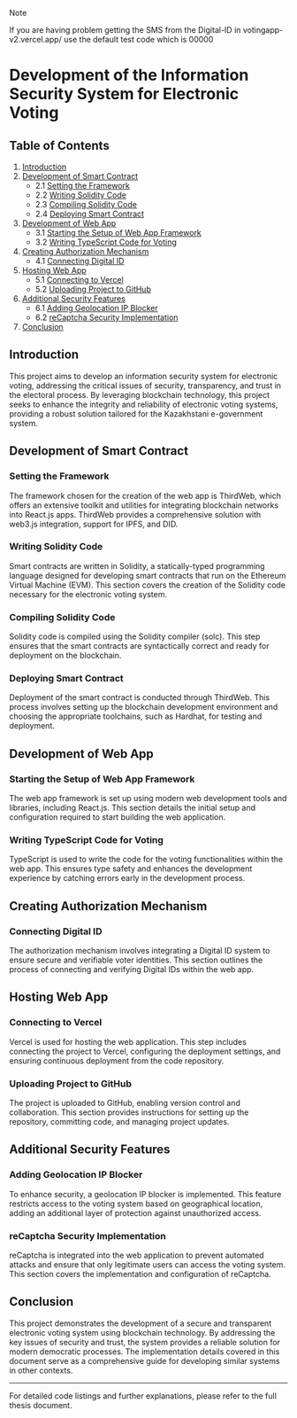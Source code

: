 > [!NOTE]
> If you are having problem getting the SMS from the Digital-ID in votingapp-v2.vercel.app/ use the default test code which is 00000
# Development of the Information Security System for Electronic Voting

## Table of Contents
1. [Introduction](#introduction)
2. [Development of Smart Contract](#development-of-smart-contract)
   - 2.1 [Setting the Framework](#setting-the-framework)
   - 2.2 [Writing Solidity Code](#writing-solidity-code)
   - 2.3 [Compiling Solidity Code](#compiling-solidity-code)
   - 2.4 [Deploying Smart Contract](#deploying-smart-contract)
3. [Development of Web App](#development-of-web-app)
   - 3.1 [Starting the Setup of Web App Framework](#starting-the-setup-of-web-app-framework)
   - 3.2 [Writing TypeScript Code for Voting](#writing-typescript-code-for-voting)
4. [Creating Authorization Mechanism](#creating-authorization-mechanism)
   - 4.1 [Connecting Digital ID](#connecting-digital-id)
5. [Hosting Web App](#hosting-web-app)
   - 5.1 [Connecting to Vercel](#connecting-to-vercel)
   - 5.2 [Uploading Project to GitHub](#uploading-project-to-github)
6. [Additional Security Features](#additional-security-features)
   - 6.1 [Adding Geolocation IP Blocker](#adding-geolocation-ip-blocker)
   - 6.2 [reCaptcha Security Implementation](#recaptcha-security-implementation)
7. [Conclusion](#conclusion)

## Introduction

This project aims to develop an information security system for electronic voting, addressing the critical issues of security, transparency, and trust in the electoral process. By leveraging blockchain technology, this project seeks to enhance the integrity and reliability of electronic voting systems, providing a robust solution tailored for the Kazakhstani e-government system.

## Development of Smart Contract

### Setting the Framework

The framework chosen for the creation of the web app is ThirdWeb, which offers an extensive toolkit and utilities for integrating blockchain networks into React.js apps. ThirdWeb provides a comprehensive solution with web3.js integration, support for IPFS, and DID.

### Writing Solidity Code

Smart contracts are written in Solidity, a statically-typed programming language designed for developing smart contracts that run on the Ethereum Virtual Machine (EVM). This section covers the creation of the Solidity code necessary for the electronic voting system.

### Compiling Solidity Code

Solidity
code is compiled using the Solidity compiler (solc). This step ensures that the smart contracts are syntactically correct and ready for deployment on the blockchain.

### Deploying Smart Contract

Deployment of the smart contract is conducted through ThirdWeb. This process involves setting up the blockchain development environment and choosing the appropriate toolchains, such as Hardhat, for testing and deployment.

## Development of Web App

### Starting the Setup of Web App Framework

The web app framework is set up using modern web development tools and libraries, including React.js. This section details the initial setup and configuration required to start building the web application.

### Writing TypeScript Code for Voting

TypeScript is used to write the code for the voting functionalities within the web app. This ensures type safety and enhances the development experience by catching errors early in the development process.

## Creating Authorization Mechanism

### Connecting Digital ID

The authorization mechanism involves integrating a Digital ID system to ensure secure and verifiable voter identities. This section outlines the process of connecting and verifying Digital IDs within the web app.

## Hosting Web App

### Connecting to Vercel

Vercel is used for hosting the web application. This step includes connecting the project to Vercel, configuring the deployment settings, and ensuring continuous deployment from the code repository.

### Uploading Project to GitHub

The project is uploaded to GitHub, enabling version control and collaboration. This section provides instructions for setting up the repository, committing code, and managing project updates.

## Additional Security Features

### Adding Geolocation IP Blocker

To enhance security, a geolocation IP blocker is implemented. This feature restricts access to the voting system based on geographical location, adding an additional layer of protection against unauthorized access.

### reCaptcha Security Implementation

reCaptcha is integrated into the web application to prevent automated attacks and ensure that only legitimate users can access the voting system. This section covers the implementation and configuration of reCaptcha.

## Conclusion

This project demonstrates the development of a secure and transparent electronic voting system using blockchain technology. By addressing the key issues of security and trust, the system provides a reliable solution for modern democratic processes. The implementation details covered in this document serve as a comprehensive guide for developing similar systems in other contexts.

---

For detailed code listings and further explanations, please refer to the full thesis document.
